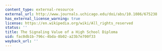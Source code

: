 ```yaml
---
content_type: external-resource
external_url: http://www.journals.uchicago.edu/doi/abs/10.1086/675238
has_external_license_warning: true
license: https://en.wikipedia.org/wiki/All_rights_reserved
status: ''
title: The Signaling Value of a High School Diploma
uid: fac0db1b-796c-4bda-8b02-a23b7e700f33
wayback_url: ''
---
```


